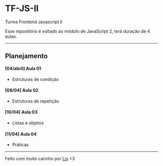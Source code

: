 # TF-JS-II

Turma Frontend Javascript II

Esse repositório é voltado ao módulo de JavaScript 2, terá duração de 4 aulas.

---

## Planejamento

#### [04/abril] Aula 01

- Estruturas de condição

#### [08/04] Aula 02

- Estruturas de repetição

#### [10/04] Aula 03

- Listas e objetos

#### [11/04] Aula 04

- Práticas 

---

Feito com muito carinho por [Lis](https://github.com/lisandrascruz) <3
